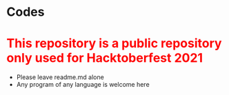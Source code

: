 # Codes
<h1 style="color:red">This repository is a public repository only used for Hacktoberfest 2021</h1>
<p>
  <ul>
    <li>Please leave readme.md alone</li>
    <li>Any program of any language is welcome here</li>
  </ul>
  </p>
